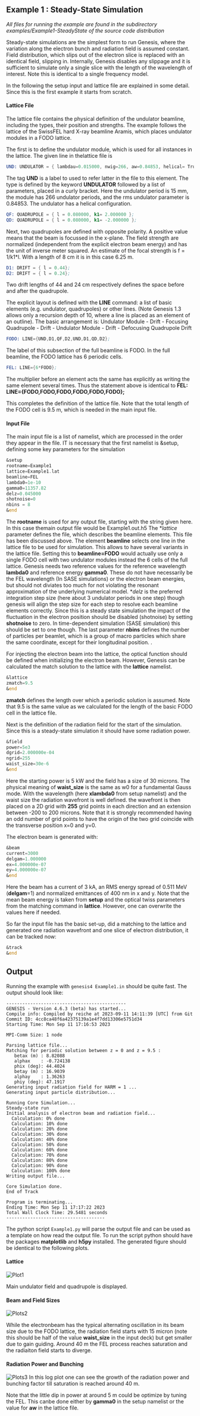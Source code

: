 ## Example 1 : Steady-State Simulation

*All files for running the example are found in the subdirectory examples/Example1-SteadyState of the source code distribution*

Steady-state simulations are the simplest form to run Genesis, where the variation along the electron bunch and radiation field is assumed constant. Field distribution,
which slips out of the electron slice is replaced with an identical field, slipping in. Internally, Genesis disables any slippage and it is sufficient to simulate only a single slice with the length of the
wavelength of interest. Note this is identical to a single frequency model.

In the following the setup input and lattice file are explained in some detail. Since this is the first example it starts from scratch.

#### Lattice File

The lattice file contains the physical definition of the undulator beamline, including the types, their position and strengths.
The example follows the lattice of the SwissFEL hard X-ray beamline Aramis, which places undulator modules in a FODO lattice.

The first is to define the undulator module, which is used for all instances in the lattice. The given line in thelattice file is


```asm
UND: UNDULATOR = { lambdau=0.015000, nwig=266, aw=0.84853, helical= True};
```

The tag **UND** is a label to used to refer latter in the file to this element. The type is defined by the keyword **UNDULATOR** followed by a list of
parameters, placed in a curly bracket. Here the undulator period is 15 mm, the module has 266 undulator periods, 
and the rms undulator parameter is 0.84853. The undulator has a helical configuration.

```asm
QF: QUADRUPOLE = { l = 0.080000, k1= 2.000000 };
QD: QUADRUPOLE = { l = 0.080000, k1= -2.000000 };
```
Next, two quadrupoles are defined with opposite polarity. A positive value means that the beam is focussed in the x-plane.
The field strength are normalized (independent from the explicit electron beam energy) and has the unit of inverse meter squared.
An estimate of the focal strength is f = 1/k1*l. With a length of 8 cm it is in this case 6.25 m.

```asm
D1: DRIFT = { l = 0.44};
D2: DRIFT = { l = 0.24};
```
Two drift lengths of 44 and 24 cm respectively defines the space before and after the quadrupole.

The explicit layout is defined with the **LINE** command: a list of basic elements (e.g. undulator, quadrupoles) or other lines.
(Note Genesis 1.3 allows only a recursion depth of 10, where a line is placed as an element of an outline). The basic
arrangement is: Undulator Module - Drift - Focusing Quadrupole - Drift - Undulator Module - Drift - Defocusing Quadrupole Drift

```asm
FODO: LINE={UND,D1,QF,D2,UND,D1,QD,D2};
```

The label of this subsection of the full beamline is FODO. In the full beamline, the FODO lattice has 6 periodic cells.
```asm
FEL: LINE={6*FODO};
```

The multiplier before an element acts the same has explicitly as writing the same element several times. Thus the statement above is identical to 
**FEL: LINE={FODO,FODO,FODO,FODO,FODO,FODO};**

This completes the definition of the lattice file. Note that the total length of the FODO cell is 9.5 m, which is needed in the main input file.

#### Input File

The main input file is a list of namelist, which are processed in the order they appear in the file. IT is necessary that the first namelist is &setup,
defining some key parameters for the simulation
```asm
&setup
rootname=Example1
lattice=Example1.lat
beamline=FEL
lambda0=1e-10
gamma0=11357.82
delz=0.045000
shotnoise=0
nbins = 8
&end
```
The **rootname** is used for any output file, starting with the string given here. In this case themain output file would be
Example1.out.h5
The **lattice* parameter defines the file, which describes the beamline elements. This file has been discussed above.
The element **beamline** selects one line in the lattice file to be used for simulation. This allows to have several variants in the lattice file.
Setting this to **beamline=FODO** would actually use only a single FODO cell with two undulator modules instead the 6 cells of the full lattice.
Genesis needs two reference values for the reference wavelength **lambda0** and reference energy **gamma0**.
These do not have necessarily be the FEL wavelength (In SASE simulations) or the electron beam energies, but should not diviates too much for not violating the
resonant approximation of the underlying numerical model. **delz* is the preferred integration step size (here about 3 undulator periods in one step) though
genesis will align the step size for each step to resolve each beamline elements correctly.
Since this is a steady state simulation the impact of the fluctuation in the electron position should be disabled (shotnoise) by setting **shotnoise** to zero. In time-dependent simulation (SASE simulation) this should be set to one though.
The last parameter **nbins** defines the number of particles per beamlet, which is a group of macro particles which share the same coordinate, except for their longitudinal position.
.

For injecting the electron beam into the lattice, the optical function should be defined when initializing the electron beam.
However, Genesis can be calculated the match solution to the lattice with the **lattice** namelist.
```asm
&lattice
zmatch=9.5
&end
```
**zmatch** defines the length over which a periodic solution is assumed. Note that 9.5 is the same value as we calculated 
for the length of the basic FODO cell in the lattice file.

Next is the definition of the radiation field for the start of the simulation. Since this is a steady-state simulation
it should have some radiation power.
```asm
&field
power=5e3
dgrid=2.000000e-04
ngrid=255
waist_size=30e-6
&end
```
Here the starting power is 5 kW and the field has a size of 30 microns. The physical meaning of **waist_size**
is the same as w0 for a fundamental Gauss mode. With the wavelength (here **xlambda0** from setup namelist) and the waist size
the radiation wavefront is well defined.
the wavefront is then placed on a 2D grid with **255** grid points in each direction and an 
extension between -200 to 200 microns.  Note that it is strongly recommended having an odd number of grid points to have the origin
of the two grid coincide with the transverse position x=0 and y=0.

The electron beam is generated with:
```asm
&beam
current=3000
delgam=1.000000
ex=4.000000e-07
ey=4.000000e-07
&end
```
Here the beam has a current of 3 kA, an RMS energy spread of 0.511 MeV (**delgam**=1)
and normalized emittances of 400 nm in x and y.  Note that the mean beam energy is taken from **setup** and
the optical twiss parameters from the matching command in **lattice**. However, one can overwrite the values here if needed.

So far the input file has the basic set-up, did a matching to the lattice and generated one radiation wavefront and
one slice of electron distribution, it can be tracked now:

```asm
&track
&end
```

## Output

Running the example with ```genesis4 Example1.in``` should be quite fast. The output should look like:
```
---------------------------------------------
GENESIS - Version 4.6.3 (beta) has started...
Compile info: Compiled by reiche at 2023-09-11 14:11:39 [UTC] from Git Commit ID: 4cc8ca48f6a42375139a1e4f7dd13306e5751d34
Starting Time: Mon Sep 11 17:16:53 2023

MPI-Comm Size: 1 node

Parsing lattice file...
Matching for periodic solution between z = 0 and z = 9.5 :
   betax (m) : 8.82088
   alphax    : -0.724138
   phix (deg): 44.4024
   betay (m) : 16.9039
   alphay    : 1.36263
   phiy (deg): 47.1917
Generating input radiation field for HARM = 1 ...
Generating input particle distribution...

Running Core Simulation...
Steady-state run
Initial analysis of electron beam and radiation field...
  Calculation: 0% done
  Calculation: 10% done
  Calculation: 20% done
  Calculation: 30% done
  Calculation: 40% done
  Calculation: 50% done
  Calculation: 60% done
  Calculation: 70% done
  Calculation: 80% done
  Calculation: 90% done
  Calculation: 100% done
Writing output file...

Core Simulation done.
End of Track

Program is terminating...
Ending Time: Mon Sep 11 17:17:22 2023
Total Wall Clock Time: 29.5481 seconds
-------------------------------------

```
The python script ```Example1.py``` will parse the output file and can be used as a template on how read the output file.
To run the script python should have the packages **matplotlib** and **h5py** installed.
The generated figure should be identical to the following plots.

#### Lattice
![Plot1](Plots/Figure_1.png)

Main undulator field and quadrupole is displayed.

#### Beam and Field Sizes

![Plots2](Plots/Figure_2.png)

While the electronbeam has the typical alternating oscillation in its beam size due to the FODO lattice, the radiation field starts with 15 micron
(note this should be half of the value **waist_size** in the input deck) but get smaller due to gain guiding.
Around 40 m the FEL process reaches saturation and the radiaiton field starts to diverge.

#### Radiation Power and Bunching

![Plots3](Plots/Figure_3.png)
In this log plot one can see the growth of the radiation power and bunching factor till saturation is reached around 40 m.

Note that the little dip in power at around 5 m could be optimize by tuning the FEL. This canbe done either by **gamma0** in the setup namelist
or the value for **aw** in the lattice file.

